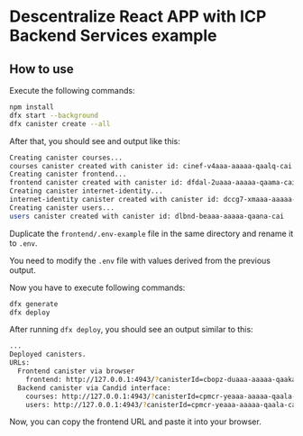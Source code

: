 # Descentralize React APP with ICP Backend Services example

## How to use

Execute the following commands:

```bash
npm install
dfx start --background
dfx canister create --all
```

After that, you should see and output like this:

```bash
Creating canister courses...
courses canister created with canister id: cinef-v4aaa-aaaaa-qaalq-cai
Creating canister frontend...
frontend canister created with canister id: dfdal-2uaaa-aaaaa-qaama-cai
Creating canister internet-identity...
internet-identity canister created with canister id: dccg7-xmaaa-aaaaa-qaamq-cai
Creating canister users...
users canister created with canister id: dlbnd-beaaa-aaaaa-qaana-cai
```

Duplicate the `frontend/.env-example` file in the same directory and rename it to `.env`.

You need to modify the `.env` file with values derived from the previous output.

Now you have to execute following commands:

```bash
dfx generate
dfx deploy
```

After running `dfx deploy`, you should see an output similar to this:

```bash
...
Deployed canisters.
URLs:
  Frontend canister via browser
    frontend: http://127.0.0.1:4943/?canisterId=cbopz-duaaa-aaaaa-qaaka-cai
  Backend canister via Candid interface:
    courses: http://127.0.0.1:4943/?canisterId=cpmcr-yeaaa-aaaaa-qaala-cai&id=cuj6u-c4aaa-aaaaa-qaajq-cai
    users: http://127.0.0.1:4943/?canisterId=cpmcr-yeaaa-aaaaa-qaala-cai&id=cgpjn-omaaa-aaaaa-qaakq-cai
```

Now, you can copy the frontend URL and paste it into your browser.
